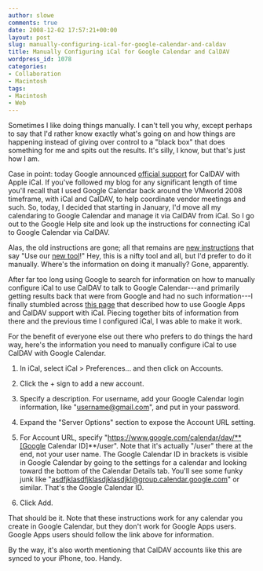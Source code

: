 ```yaml
---
author: slowe
comments: true
date: 2008-12-02 17:57:21+00:00
layout: post
slug: manually-configuring-ical-for-google-calendar-and-caldav
title: Manually Configuring iCal for Google Calendar and CalDAV
wordpress_id: 1078
categories:
- Collaboration
- Macintosh
tags:
- Macintosh
- Web
---
```


Sometimes I like doing things manually. I can't tell you why, except perhaps to say that I'd rather know exactly what's going on and how things are happening instead of giving over control to a "black box" that does something for me and spits out the results. It's silly, I know, but that's just how I am.

Case in point: today Google announced [official support](http://googlemac.blogspot.com/2008/12/google-calendar-now-supports-apple-ical.html) for CalDAV with Apple iCal. If you've followed my blog for any significant length of time you'll recall that I used Google Calendar back around the VMworld 2008 timeframe, with iCal and CalDAV, to help coordinate vendor meetings and such. So, today, I decided that starting in January, I'd move all my calendaring to Google Calendar and manage it via CalDAV from iCal. So I go out to the Google Help site and look up the instructions for connecting iCal to Google Calendar via CalDAV.

Alas, the old instructions are gone; all that remains are [new instructions](http://www.google.com/support/calendar/bin/answer.py?answer=99358#ical) that say "Use our [new tool](http://code.google.com/p/calaboration/downloads/list)!" Hey, this is a nifty tool and all, but I'd prefer to do it manually. Where's the information on doing it manually? Gone, apparently.

After far too long using Google to search for information on how to manually configure iCal to use CalDAV to talk to Google Calendar---and primarily getting results back that were from Google and had no such information---I finally stumbled across [this page](http://www.marc-seeger.de/2008/07/28/google-calendar-supports-caldav/) that described how to use Google Apps and CalDAV support with iCal. Piecing together bits of information from there and the previous time I configured iCal, I was able to make it work.

For the benefit of everyone else out there who prefers to do things the hard way, here's the information you need to manually configure iCal to use CalDAV with Google Calendar.

1. In iCal, select iCal > Preferences... and then click on Accounts.

2. Click the + sign to add a new account.

3. Specify a description. For username, add your Google Calendar login information, like "username@gmail.com", and put in your password.

4. Expand the "Server Options" section to expose the Account URL setting.

5. For Account URL, specify "https://www.google.com/calendar/dav/**[Google Calendar ID]**/user". Note that it's actually "/user" there at the end, not your user name. The Google Calendar ID in brackets is visible in Google Calendar by going to the settings for a calendar and looking toward the bottom of the Calendar Details tab. You'll see some funky junk like "asdfjklasdfjklasdjklasdjkl@group.calendar.google.com" or similar. That's the Google Calendar ID.

6. Click Add.

That should be it. Note that these instructions work for any calendar you create in Google Calendar, but they don't work for Google Apps users. Google Apps users should follow the link above for information.

By the way, it's also worth mentioning that CalDAV accounts like this are synced to your iPhone, too. Handy.
